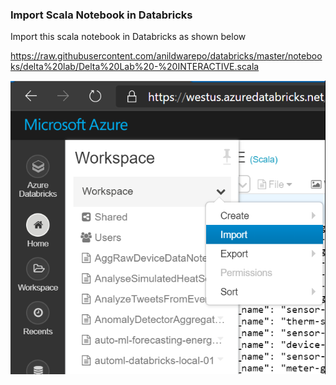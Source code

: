 ### Import Scala Notebook in Databricks

Import this scala notebook in Databricks as shown below

https://raw.githubusercontent.com/anildwarepo/databricks/master/notebooks/delta%20lab/Delta%20Lab%20-%20INTERACTIVE.scala


![Import Notebook](img1.png)